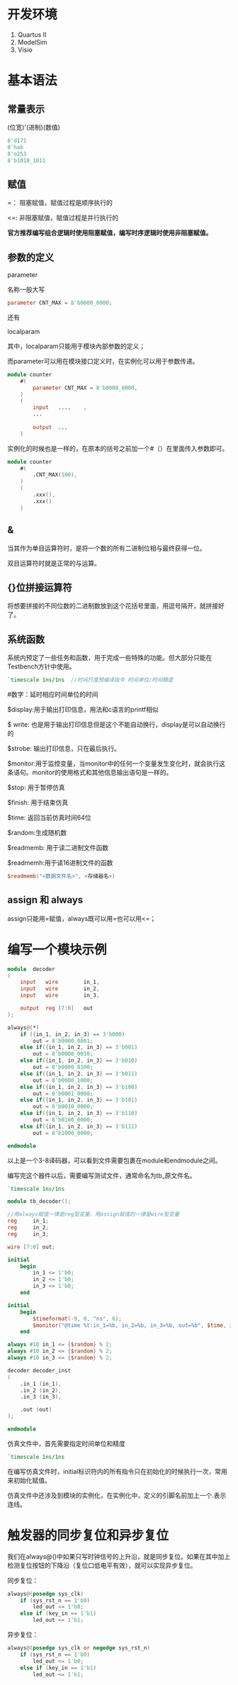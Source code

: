 # 开发环境

1. Quartus II
2. ModelSim
3. Visio

# 基本语法

## 常量表示

(位宽)'(进制)(数值)

```verilog
8'd171
8'hab
8'o253
8'b1010_1011
```

## 赋值

=： 阻塞赋值，赋值过程是顺序执行的 

<=:  非阻塞赋值，赋值过程是并行执行的



**官方推荐编写组合逻辑时使用阻塞赋值，编写时序逻辑时使用非阻塞赋值。**



## 参数的定义

parameter

名称一般大写

```verilog
parameter CNT_MAX = 8'b0000_0000;
```

还有

localparam

其中，localparam只能用于模块內部参数的定义；

而parameter可以用在模块接口定义时，在实例化可以用于参数传递。

```verilog
module counter
    #(
        parameter CNT_MAX = 8'b0000_0000,
    )
    (
    	input 	....	,
        ...
        
        output 	... 	
    )
```

实例化的时候也是一样的，在原本的括号之前加一个#（）在里面传入参数即可。

```verilog
module counter
    #(
        .CNT_MAX(100),
    )
    (
        .xxx(),
        .xxx()
    )
```







## &

当其作为单目运算符时，是将一个数的所有二进制位相与最终获得一位。

双目运算符时就是正常的与运算。

## {}位拼接运算符

将想要拼接的不同位数的二进制数放到这个花括号里面，用逗号隔开，就拼接好了。

## 系统函数

系统内预定了一些任务和函数，用于完成一些特殊的功能。但大部分只能在Testbench方针中使用。

```verilog
`timescale 1ns/1ns  //时间尺度预编译指令 时间单位/时间精度
```

#数字：延时相应时间单位的时间

$display:用于输出打印信息，用法和c语言的printf相似

$ write: 也是用于输出打印信息但是这个不能自动换行，display是可以自动换行的

$strobe: 输出打印信息，只在最后执行。

$monitor:用于监控变量，当monitor中的任何一个变量发生变化时，就会执行这条语句。monitor的使用格式和其他信息输出语句是一样的。

$stop: 用于暂停仿真

$finish: 用于结束仿真

$time: 返回当前仿真时间64位

$random:生成随机数

$readmemb: 用于读二进制文件函数

$readmemh:用于读16进制文件的函数

```verilog
$readmemb("<数据文件名>", <存储器名>)
```



## assign 和 always

assign只能用=赋值，always既可以用=也可以用<=；





# 编写一个模块示例

```verilog
module  decoder
(
    input   wire        in_1,
    input   wire        in_2,
    input   wire        in_3,

    output  reg [7:0]   out
);

always@(*)
    if ({in_1, in_2, in_3} == 3'b000)
        out = 8'b0000_0001;
    else if({in_1, in_2, in_3} == 3'b001)
        out = 8'b0000_0010;
    else if({in_1, in_2, in_3} == 3'b010)
        out = 8'b0000_0100;
    else if({in_1, in_2, in_3} == 3'b011)
        out = 8'b0000_1000;
    else if({in_1, in_2, in_3} == 3'b100)
        out = 8'b0001_0000;
    else if({in_1, in_2, in_3} == 3'b101)
        out = 8'b0010_0000;
    else if({in_1, in_2, in_3} == 3'b110)
        out = 8'b0100_0000;
    else if({in_1, in_2, in_3} == 3'b111)
        out = 8'b1000_0000;

endmodule
```

以上是一个3-8译码器，可以看到文件需要包裹在module和endmodule之间。

编写完这个器件以后，需要编写测试文件，通常命名为tb_原文件名。

```verilog
`timescale 1ns/1ns

module tb_decoder();

//用always赋值一律是reg型变量，用assign赋值的一律是wire型变量
reg     in_1;
reg     in_2;
reg     in_3;

wire [7:0] out;

initial
    begin
        in_1 <= 1'b0;
        in_2 <= 1'b0;
        in_3 <= 1'b0;
    end

initial 
    begin
        $timeformat(-9, 0, "ns", 6);
        $monitor("@time %t:in_1=%b, in_2=%b, in_3=%b, out=%b", $time, in_1, in_2, in_3, out);
    end

always #10 in_1 <= {$random} % 2;
always #10 in_2 <= {$random} % 2;
always #10 in_3 <= {$random} % 2;

decoder decoder_inst
(
    .in_1 (in_1),
    .in_2 (in_2),
    .in_3 (in_3),

    .out (out)
);

endmodule
```

仿真文件中，首先需要指定时间单位和精度

```verilog
`timescale 1ns/1ns
```

在编写仿真文件时，initial标识符内的所有指令只在初始化的时候执行一次，常用来初始化赋值。



仿真文件中还涉及到模块的实例化，在实例化中，定义的引脚名前加上一个.表示连线。 



# 触发器的同步复位和异步复位

我们在always@()中如果只写时钟信号的上升沿，就是同步复位。如果在其中加上检测复位按钮的下降沿（复位口低电平有效），就可以实现异步复位。

同步复位：

```verilog
always@(posedge sys_clk)
    if (sys_rst_n == 1'b0)
        led_out <= 1'b0;
    else if (key_in == 1'b1)
        led_out <= 1'b1;
```

异步复位：

```verilog
always@(posedge sys_clk or negedge sys_rst_n)
    if (sys_rst_n == 1'b0)
        led_out <= 1'b0;
    else if (key_in == 1'b1)
        led_out <= 1'b1;
```





